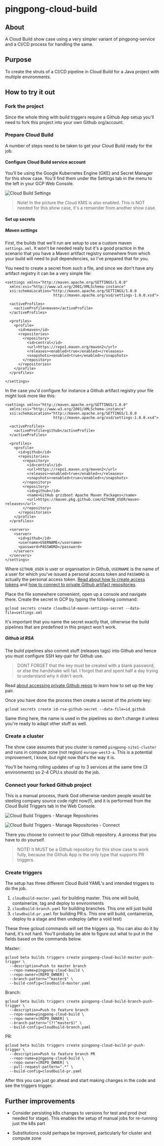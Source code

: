 # pingpong-cloud-build

## About

A Cloud Build show case using a very simpler variant of pingpong-service and a CI/CD process for handling the same.

## Purpose

To create the struts of a CI/CD pipeline in Cloud Build for a Java project with multiple environments.

## How to try it out

### Fork the project
Since the whole thing with build triggers require a Github App setup you'll need to fork this project into your own Github org/account.

### Prepare Cloud Build

A number of steps need to be taken to get your Cloud Build ready for the job.

#### Configure Cloud Build service account
You'll be using the Google Kubernetes Engine (GKE) and Secret Manager for this show case. You'll find them under the Settings tab in the menu to the left in your GCP Web Console.

![Cloud Build Settings](images/cloud-build-settings.png)

> Note! In the picture the Cloud KMS is also enabled. This is NOT needed for this show case, it's a remainder from another show case.

#### Set up secrets

##### Maven settings
First, the builds that we'll run are setup to use a custom maven `settings.xml`. It won't be needed really but it's a good practice in the scenario that you have a Maven artifact registry somewhere from which your build will need to pull dependencies, so I've prepared that for you.

You need to create a secret from such a file, and since we don't have any artifact registry it can be a very simple file:

```
<settings xmlns="http://maven.apache.org/SETTINGS/1.0.0"
  xmlns:xsi="http://www.w3.org/2001/XMLSchema-instance"
  xsi:schemaLocation="http://maven.apache.org/SETTINGS/1.0.0
                      http://maven.apache.org/xsd/settings-1.0.0.xsd">

  <activeProfiles>
    <activeProfile>maven</activeProfile>
  </activeProfiles>

  <profiles>
    <profile>
      <id>maven</id>
      <repositories>
        <repository>
          <id>central</id>
          <url>https://repo1.maven.org/maven2</url>
          <releases><enabled>true</enabled></releases>
          <snapshots><enabled>true</enabled></snapshots>
        </repository>
      </repositories>
    </profile>
  </profiles>
  
</settings>
```

In the case you'd configure for instance a Github artifact registry your file might look more like this:

```
<settings xmlns="http://maven.apache.org/SETTINGS/1.0.0"
  xmlns:xsi="http://www.w3.org/2001/XMLSchema-instance"
  xsi:schemaLocation="http://maven.apache.org/SETTINGS/1.0.0
                      http://maven.apache.org/xsd/settings-1.0.0.xsd">

  <activeProfiles>
    <activeProfile>github</activeProfile>
  </activeProfiles>

  <profiles>
    <profile>
      <id>github</id>
      <repositories>
        <repository>
          <id>central</id>
          <url>https://repo1.maven.org/maven2</url>
          <releases><enabled>true</enabled></releases>
          <snapshots><enabled>true</enabled></snapshots>
        </repository>
        <repository>
          <id>github</id>
          <name>GitHub grzzboot Apache Maven Packages</name>
          <url>https://maven.pkg.github.com/GITHUB_USER/maven-releases</url>
        </repository>
      </repositories>
    </profile>
  </profiles>

  <servers>
    <server>
      <id>github</id>
      <username>USERNAME</username>
      <password>PASSWORD</password>
    </server>
  </servers>
</settings>
```

Where `GITHUB_USER` is user or organisation in Github, `USERNAME` is the name of a user for which you've issued a personal access token and `PASSWORD` is actually the personal access token. [Read about how to create access tokens](https://docs.github.com/en/free-pro-team@latest/github/authenticating-to-github/creating-a-personal-access-token) and [how to connect to private Github artifact repositories](https://docs.github.com/en/free-pro-team@latest/packages/using-github-packages-with-your-projects-ecosystem/configuring-apache-maven-for-use-with-github-packages).


Place the file somewhere convenient, open up a console and navigate there. Create the secret in GCP by typing the following command:

```
gcloud secrets create cloudbuild-maven-settings-secret --data-file=settings.xml
```

It's important that you name the secret exactly that, otherwise the build pipelines that are predefined in this project won't work.

##### Github id RSA
The build pipelines also commit stuff (releases tags) into Github and hence you must configure SSH key-pair for Github use.

> DONT FORGET that the key must be created with a blank password, or else the handshake will fail. I forgot that and spent half a day trying to understand why it didn't work.

Read [about accessing private Github repos](https://cloud.google.com/cloud-build/docs/access-private-github-repos) to learn how to set up the key pair.

Once you have done the process then create a secret of the *private* key:

```
gcloud secrets create id-rsa-github-secret --data-file=id_github
```

Same thing here, the name is used in the pipelines so don't change it unless you're ready to adapt other stuff as well.

### Create a cluster

The show case assumes that you cluster is named `pingpong-site1-cluster` and runs in compute zone (not region) `europe-west3-a`. This is a potential improvement, I know, but right now that's the way it is.

You'll be having rolling updates of up to 3 services at the same time (3 environments) so 2-4 CPU:s should do the job.

### Connect your forked Github project

This is a manual process, thank God otherwise random people would be steeling company source code right now(!), and it is performed from the Cloud Build Triggers tab in the Web Console.

![Cloud Build Triggers - Manage Repositories](images/cloud-build-triggers-manage-repositories.png)


![Cloud Build Triggers - Manage Repositories - Connect](images/cloud-build-triggers-manage-repositories-connect.png)

There you choose to connect to your Github repository. A process that you have to do yourself.

> NOTE! It MUST be a Github repository for this show case to work fully, because the Github App is the only type that supports PR triggers.

### Create triggers

The setup has three different Cloud Build YAML's and intended triggers to do the job.

1. `cloudbuild-master.yaml` for building master. This one will build, containerize, tag and deploy to environments
2. `cloudbuild-branch.yaml` for building branches. This one will just build
3. `cloudbuild-pr.yaml` for building PR:s. This one will build, containerize, deploy to a stage and then undeploy (after a void test)

These three gcloud commands will set the triggers up. You can also do it by hand, it's not hard. You'll probably be able to figure out what to put in the fields based on the commands below.

Master:

```
gcloud beta builds triggers create pingpong-cloud-build-master-push-trigger \
  --description=Push to master branch
  --repo-name=pingpong-cloud-build \
  --repo-owner=[REPO_OWNER] \
  --branch-pattern="^master$" \
  --build-config=cloudbuild-master.yaml
```

Branch:

```
gcloud beta builds triggers create pingpong-cloud-build-branch-push-trigger \
  --description=Push to feature branch
  --repo-name=pingpong-cloud-build \
  --repo-owner=[REPO_OWNER] \
  --branch-pattern="(?!^master$)" \
  --build-config=cloudbuild-branch.yaml
```

PR:

```
gcloud beta builds triggers create pingpong-cloud-build-pr-push-trigger \
  --description=Push to feature branch PR
  --repo-name=pingpong-cloud-build \
  --repo-owner=[REPO_OWNER] \
  --pull-request-pattern=".*" \
  --build-config=cloudbuild-pr.yaml
```

After this you can just go ahead and start making changes in the code and see the triggers trigger.

## Further improvements

- Consider persisting k8s changes to versions for test and prod (not needed for stage). This enables the setup of manual jobs for re-running just the k8s part

- Substitutions could perhaps be improved, particularly for cluster and compute zone
